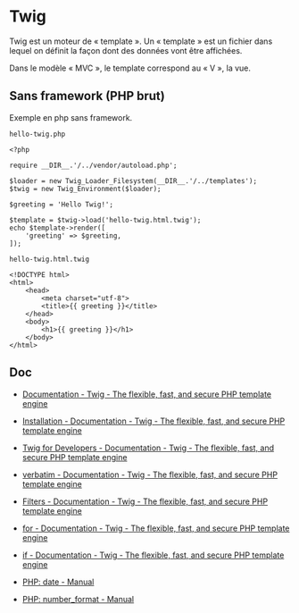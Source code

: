 # Twig

Twig est un moteur de « template ». Un « template » est un fichier dans lequel on définit la façon dont des données vont être affichées.

Dans le modèle « MVC », le template correspond au « V », la vue.

## Sans framework (PHP brut)

Exemple en php sans framework.

`hello-twig.php`

    <?php

    require __DIR__.'/../vendor/autoload.php';

    $loader = new Twig_Loader_Filesystem(__DIR__.'/../templates');
    $twig = new Twig_Environment($loader);

    $greeting = 'Hello Twig!';

    $template = $twig->load('hello-twig.html.twig');
    echo $template->render([
        'greeting' => $greeting,
    ]);

`hello-twig.html.twig`

    <!DOCTYPE html>
    <html>
        <head>
            <meta charset="utf-8">
            <title>{{ greeting }}</title>
        </head>
        <body>
            <h1>{{ greeting }}</h1>
        </body>
    </html>

## Doc

- [Documentation - Twig - The flexible, fast, and secure PHP template engine](https://twig.symfony.com/doc/2.x/)
- [Installation - Documentation - Twig - The flexible, fast, and secure PHP template engine](https://twig.symfony.com/doc/2.x/installation.html)
- [Twig for Developers - Documentation - Twig - The flexible, fast, and secure PHP template engine](https://twig.symfony.com/doc/2.x/api.html)
- [verbatim - Documentation - Twig - The flexible, fast, and secure PHP template engine](https://twig.symfony.com/doc/2.x/tags/verbatim.html)
- [Filters - Documentation - Twig - The flexible, fast, and secure PHP template engine](https://twig.symfony.com/doc/2.x/filters/index.html)
- [for - Documentation - Twig - The flexible, fast, and secure PHP template engine](https://twig.symfony.com/doc/2.x/tags/for.html)
- [if - Documentation - Twig - The flexible, fast, and secure PHP template engine](https://twig.symfony.com/doc/2.x/tags/if.html)

- [PHP: date - Manual](http://php.net/manual/en/function.date.php)
- [PHP: number_format - Manual](http://php.net/manual/en/function.number-format.php)

